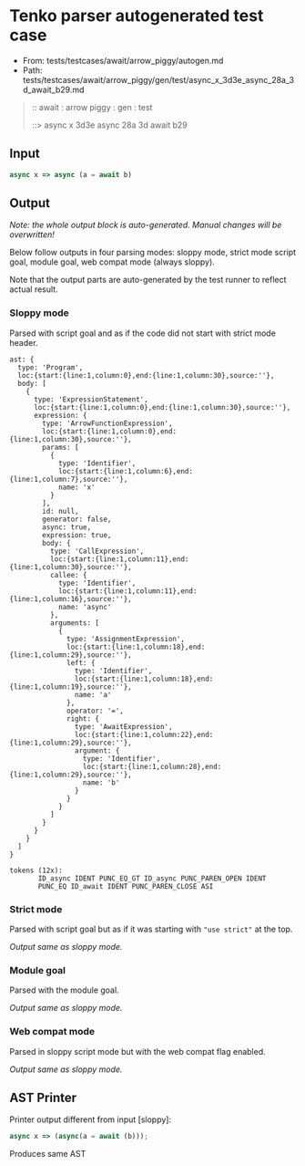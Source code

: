 # Tenko parser autogenerated test case

- From: tests/testcases/await/arrow_piggy/autogen.md
- Path: tests/testcases/await/arrow_piggy/gen/test/async_x_3d3e_async_28a_3d_await_b29.md

> :: await : arrow piggy : gen : test
>
> ::> async x 3d3e async 28a 3d await b29

## Input


`````js
async x => async (a = await b)
`````

## Output

_Note: the whole output block is auto-generated. Manual changes will be overwritten!_

Below follow outputs in four parsing modes: sloppy mode, strict mode script goal, module goal, web compat mode (always sloppy).

Note that the output parts are auto-generated by the test runner to reflect actual result.

### Sloppy mode

Parsed with script goal and as if the code did not start with strict mode header.

`````
ast: {
  type: 'Program',
  loc:{start:{line:1,column:0},end:{line:1,column:30},source:''},
  body: [
    {
      type: 'ExpressionStatement',
      loc:{start:{line:1,column:0},end:{line:1,column:30},source:''},
      expression: {
        type: 'ArrowFunctionExpression',
        loc:{start:{line:1,column:0},end:{line:1,column:30},source:''},
        params: [
          {
            type: 'Identifier',
            loc:{start:{line:1,column:6},end:{line:1,column:7},source:''},
            name: 'x'
          }
        ],
        id: null,
        generator: false,
        async: true,
        expression: true,
        body: {
          type: 'CallExpression',
          loc:{start:{line:1,column:11},end:{line:1,column:30},source:''},
          callee: {
            type: 'Identifier',
            loc:{start:{line:1,column:11},end:{line:1,column:16},source:''},
            name: 'async'
          },
          arguments: [
            {
              type: 'AssignmentExpression',
              loc:{start:{line:1,column:18},end:{line:1,column:29},source:''},
              left: {
                type: 'Identifier',
                loc:{start:{line:1,column:18},end:{line:1,column:19},source:''},
                name: 'a'
              },
              operator: '=',
              right: {
                type: 'AwaitExpression',
                loc:{start:{line:1,column:22},end:{line:1,column:29},source:''},
                argument: {
                  type: 'Identifier',
                  loc:{start:{line:1,column:28},end:{line:1,column:29},source:''},
                  name: 'b'
                }
              }
            }
          ]
        }
      }
    }
  ]
}

tokens (12x):
       ID_async IDENT PUNC_EQ_GT ID_async PUNC_PAREN_OPEN IDENT
       PUNC_EQ ID_await IDENT PUNC_PAREN_CLOSE ASI
`````

### Strict mode

Parsed with script goal but as if it was starting with `"use strict"` at the top.

_Output same as sloppy mode._

### Module goal

Parsed with the module goal.

_Output same as sloppy mode._

### Web compat mode

Parsed in sloppy script mode but with the web compat flag enabled.

_Output same as sloppy mode._

## AST Printer

Printer output different from input [sloppy]:

````js
async x => (async(a = await (b)));
````

Produces same AST
